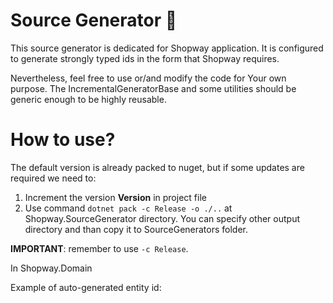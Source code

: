 ﻿# Source Generator :musical_keyboard:

This source generator is dedicated for Shopway application. It is configured to generate strongly typed ids in the form that Shopway requires. 

Nevertheless, feel free to use or/and modify the code for Your own purpose. The IncrementalGeneratorBase and some utilities should be generic enough to be highly
reusable.

# How to use?

The default version is already packed to nuget, but if some updates are required we need to:
1. Increment the version **Version** in project file
2. Use command ```dotnet pack -c Release -o ./..``` at Shopway.SourceGenerator directory. You can specify other output directory and than copy it to SourceGenerators folder.

**IMPORTANT**: remember to use ```-c Release```.

In Shopway.Domain 

Example of auto-generated entity id: